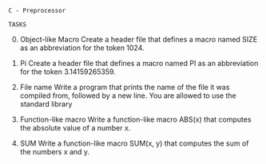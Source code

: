 	C - Preprocessor

	TASKS

0. Object-like Macro
	Create a header file that defines a macro named SIZE as an abbreviation for the token 1024.


1. Pi
	Create a header file that defines a macro named PI as an abbreviation for the token 3.14159265359.

2. File name
	Write a program that prints the name of the file it was compiled from, followed by a new line.
	You are allowed to use the standard library

3. Function-like macro
	Write a function-like macro ABS(x) that computes the absolute value of a number x.

4. SUM
	Write a function-like macro SUM(x, y) that computes the sum of the numbers x and y.
